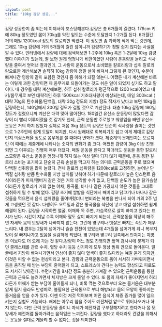 ```yaml
---
layout: post
title: "10kg 감량 성공..."
---
```


감량 성공한지 좀 되는데 이제서야 포스팅해본다.감량은 총 6개월이 걸렸다. 179cm 키에 80kg 정도였던 몸이 70kg를 약간 밑도는 수준에 도달한지 1-2개월 된다. 6개월간 거의 매일 1200kcal 정도의 칼로리만 먹었다. 이 정도면 좀 과하게 적게 먹는 것인데, 그래도 10kg 감량에 거의 5개월이 걸린 셈이니까 감량하기가 정말 쉽지 않다는 사실을 알 수 있다. 인터넷에서 감량에 대해 검색해보면 1-2주에 10kg 혹은 1-2달에 10kg 감량했다 이야기가 있는데, 잘 보면 원래 엄청나게 비만이었던 사람이 운동량을 늘리고 식사량을 줄여서 얻어낸 결과인데, 그 사람이 운동으로서 소비했을 칼로리량과 섭취 칼로리량으로만 계산해보면 솔직히 10kg 감량이 정말 살이 빠져서 그렇게 된 것인지, 수분이 빠져나간 영향이 같이 포함된 것인지 좀 이해가 되질 않는다. 어쨌든 내가 계산해본 바로는 이렇게 과한 감량이면 제 몸무게로 되돌아가는 것도 쉬운 일이 되었지 싶기도 하고 말이다. 내 경우를 대략 계산해보면, 하루 섭취 칼로리가 평균적으로 1200 kcal이었고 내 키/몸무게로 보면 대략적인 하루 1500kcal 기초대사량이 예상되는데, 매일 300kcal ( 대략 70g의 탄수화물/단백질, 대략 30g 정도의 지방) 정도 적자가 났다고 보면 10kg을 감량하는데, 140일에서 300일 정도가 걸릴 것으로 계산된다. 대충 10kg 감량에 180일 정도가 걸렸으니까 계산은 대략 맞아 떨어진다. 180일간 유산소 운동량이 많았다면 감량이 더 빨리 이루어졌을 것 같기도 한데, 근력 운동만 주로했고 워밍업을 빼면 유산소 운동은 거의 하지 않았다.실제로 처음 3kg 정도의 감량은 단순히 식사량을 줄이는 것만으로 1-2주안에 쉽게 도달이 되지만, 다시 원래대로 회복되기도 쉽고 이게 제대로 감량인지 의심스러울 정도로 몸무게를 잴 때마다 변화가 크다. 체중계의 문제인지는 모르지만 이 때에는 체중계에 나타나는 숫자의 변화가 좀 크다. 어쨌든 감량이 3kg 이상 진행되면 그 이후로는 진행이 매우 더뎠다. 매일 운동을 한다고 하더라도 운동을 통한 칼로리 소모량은 유산소 운동을 엄청나게 하지 않는 이상 얼마 되지 않기 때문에, 운동 통한 칼로리 소비는 포기하고 단순히 근육 손실을 막고자 하는 의미로 근력운동을 주로 했으며 단백질 섭취량을 많이 늘렸다. 전체 칼로리 섭취량을 1200kcal로 고정하면, 늘어난 단백질 섭취량 만큼 탄수화물 지방 섭취를 낮춰야 하기 때문에 칼로리가 높은 인스턴트 음식이라든가 피자/햄버거 같은 것은 거의 생각할 수가 없고, 단백질 순도가 높은 닭가슴살이라든가 칼로리가 거의 없는 야채, 통곡물, 바나나 같은 가공되지 않은 것들을 그대로 섭취하게 될 수 밖에 없다. 감량 초기에 쌀밥을 식단에서 빼버리고 닭고기나 바나나 같은 것들을 먹으면서 음식 섭취량을 줄여버렸더니 변비라는 복병을 만나게 되어 거의 2주 넘게 고생했던 것 같다. 다행히도 오트밀과 같은 통곡물을 식단에 넣고 매일 섭취하면 쉽게 해결이 된다. 감량을 시작하면 얼굴, 어깨와 목 주변, 가슴쪽으로 살이 빠지고 있다는 표시가 난다. 시간이 지날 수록 어깨와 팔도 살이 빠지게 되는데, 근력운동을 적당히 해주면 자세와 몸의 모양새가 나빠지지 않는다. 그런데 옆구리나 뱃살은 빠지는 속도가 매우 느리다. 내 경우는 2달이 넘어가니 슬슬 진전이 있었는데 4개월을 넘어가게 되니 복부지방이 잘 빠져나가고 있음을 실감하게 되었다. 옆구리와 옆구리 뒷쪽에서 만져지는 지방은 이보다도 더 오래 가는 것 같다.감량이 어느 정도 진행되면 혈액 검사시에 문제가 되던 콜레스테롤 관련 수치, 혈당 수치 등등 신기하게 모두 정상 범위 안으로 돌아온다. 얼굴에서 지방이 빠져나가면서 인상이 좋지 않다 혈색이 좋지 않다라는 얘길 듣게 되지만, 이것은 피할 수 없는 현상이라고 본다. 감량과 근력운동으로 몸이 서서히 가벼워지면서 몸을 움직일 때 받는 부담이 줄어들게 되고, 스트레스에 견디는 능력도 향상되고 피로도도 서서히 낮아진다. 수면시간을 8시간 정도 충분히 가져갈 수 있으면 근력운동을 통한 근력과 근육도 늘려가면서 체지방은 크게 줄일 수 있다. 또 몸의 자세가 좋아지면서 허리라든가 어깨가 받는 부담이 줄어들게 되니, 비록 먹는 것으로부터 오는 즐거움은 대부분 잃게 될지 몰라도 만성피로, 불필요한 근육통으로 부터 해방되고 몸의 모양이 좋아지는 즐거움을 얻을 수가 있다. 이젠 이것 저것 먹어보며 어떤 음식이 체중 증가를 많이 일으키는지 실험도 가능하다. 배에는 아무리 힘을 주어도 예전처럼 앞으로 튀어나오거나 하지 않는다. 다만 근력 운동량을 줄이니 자세가 예전처럼 구부정해지려고 한다거나 몸 모양새가 예전처럼 돌아가려는 움직임은 느껴진다. 감량을 했다고 하더라도 건강을 위해서는 운동을 절대로 게을리 할 수 없다는 것을 의미한다. 

